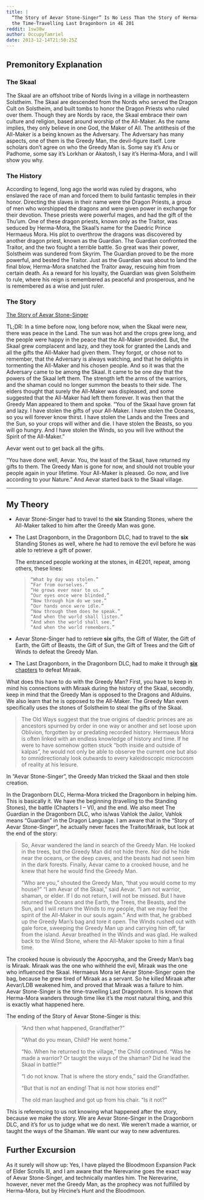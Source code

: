 ```yaml
---
title: |
  “The Story of Aevar Stone-Singer” Is No Less Than the Story of Herma-Mora and
  the Time-Travelling Last Dragonborn in 4E 201
reddit: 1sw38w
author: OccupyTamriel
date: 2013-12-14T21:50:25Z
---
```


## Premonitory Explanation

### The Skaal

The Skaal are an offshoot tribe of Nords living in a village in northeastern
Solstheim. The Skaal are descended from the Nords who served the Dragon Cult on
Solstheim, and built tombs to honor the Dragon Priests who ruled over them.
Though they are Nords by race, the Skaal embrace their own culture and religion,
based around worship of the All-Maker. As the name implies, they only believe in
one God, the Maker of All. The antithesis of the All-Maker is a being known as
the Adversary. The Adversary has many aspects, one of them is the Greedy Man,
the devil-figure itself. Lore scholars don’t agree on who the Greedy Man is.
Some say it’s Anu or Padhome, some say it’s Lorkhan or Akatosh, I say it’s
Herma-Mora, and I will show you why.

### The History

According to legend, long ago the world was ruled by dragons, who enslaved the
race of man and forced them to build fantastic temples in their honor. Directing
the slaves in their name were the Dragon Priests, a group of men who worshipped
the dragons and were given power in exchange for their devotion. These priests
were powerful mages, and had the gift of the Thu’um. One of these dragon
priests, known only as the Traitor, was seduced by Herma-Mora, the Skaal’s name
for the Daedric Prince Hermaeus Mora. His plot to overthrow the dragons was
discovered by another dragon priest, known as the Guardian. The Guardian
confronted the Traitor, and the two fought a terrible battle. So great was their
power, Solstheim was sundered from Skyrim. The Guardian proved to be the more
powerful, and bested the Traitor. Just as the Guardian was about to land the
final blow, Herma-Mora snatched the Traitor away, rescuing him from certain
death. As a reward for his loyalty, the Guardian was given Solstheim to rule,
where his reign is remembered as peaceful and prosperous, and he is remembered
as a wise and just ruler.

### The Story

[The Story of Aevar Stone-Singer][0]

TL;DR: In a time before now, long before now, when the Skaal were new, there was
peace in the Land. The sun was hot and the crops grew long, and the people were
happy in the peace that the All-Maker provided. But, the Skaal grew complacent
and lazy, and they took for granted the Lands and all the gifts the All-Maker
had given them. They forgot, or chose not to remember, that the Adversary is
always watching, and that he delights in tormenting the All-Maker and his chosen
people. And so it was that the Adversary came to be among the Skaal. It came to
be one day that the powers of the Skaal left them. The strength left the arms of
the warriors, and the shaman could no longer summon the beasts to their side.
The elders thought that surely the All-Maker was displeased, and some suggested
that the All-Maker had left them forever. It was then that the Greedy Man
appeared to them and spoke. “You of the Skaal have grown fat and lazy. I have
stolen the gifts of your All-Maker. I have stolen the Oceans, so you will
forever know thirst. I have stolen the Lands and the Trees and the Sun, so your
crops will wither and die. I have stolen the Beasts, so you will go hungry. And
I have stolen the Winds, so you will live without the Spirit of the All-Maker.”

Aevar went out to get back all the gifts.

“You have done well, Aevar. You, the least of the Skaal, have returned my gifts
to them. The Greedy Man is gone for now, and should not trouble your people
again in your lifetime. Your All-Maker is pleased. Go now, and live according to
your Nature.” And Aevar started back to the Skaal village.

---

## My Theory

- Aevar Stone-Singer had to travel to the **six** Standing Stones, where the
  All-Maker talked to him after the Greedy Man was gone.
- The Last Dragonborn, in the Dragonborn DLC, had to travel to the **six**
  Standing Stones as well, where he had to remove the evil before he was able to
  retrieve a gift of power.

  The entranced people working at the stones, in 4E201, repeat, among others,
  these lines:

  > ```verse
  > “What by day was stolen.”
  > “Far from ourselves.”
  > “He grows ever near to us.”
  > “Our eyes once were blinded.”
  > “Now through him do we see.”
  > “Our hands once were idle.”
  > “Now through them does he speak.”
  > “And when the world shall listen.”
  > “And when the world shall see.”
  > “And when the world remembers.”
  > ```

- Aevar Stone-Singer had to retrieve **six** gifts, the Gift of Water, the Gift
  of Earth, the Gift of Beasts, the Gift of Sun, the Gift of Trees and the Gift
  of Winds to defeat the Greedy Man.
- The Last Dragonborn, in the Dragonborn DLC, had to make it through [**six**
  chapters][1] to defeat Miraak.

What does this have to do with the Greedy Man? First, you have to keep in mind
his connections with Miraak during the history of the Skaal, secondly, keep in
mind that the Greedy Man is opposed to the Dragons and Alduins. We also learn
that he is opposed to the All-Maker. The Greedy Man even specifically uses the
stones of Solstheim to steal the gifts of the Skaal.

> The Old Ways suggest that the true origins of daedric princes are as ancestors
> spurned by order in one way or another and set loose upon Oblivion, forgotten
> by or predating recorded history. Hermaeus Mora is often linked with an
> endless knowledge of history and time. If he were to have somehow gotten stuck
> “both inside and outside of kalpas”, he would not only be able to observe the
> current one but also to omnidirectionaly look outwards to every kaleidoscopic
> microcosm of reality at his leisure.

In “Aevar Stone-Singer”, the Greedy Man tricked the Skaal and then stole
creation.

In the Dragonborn DLC, Herma-Mora tricked the Dragonborn in helping him. This is
basically it. We have the beginning (travelling to the Standing Stones), the
battle (Chapters I – VI), and the end. We also meet The Guardian in the
Dragonborn DLC, who is/was Vahlok the Jailor, Vahlok means “Guardian” in the
Dragon Language. I am aware that in the “Story of Aevar Stone-Singer”, he
actually never faces the Traitor/Miraak, but look at the end of the story:

> So, Aevar wandered the land in search of the Greedy Man. He looked in the
> trees, but the Greedy Man did not hide there. Nor did he hide near the oceans,
> or the deep caves, and the beasts had not seen him in the dark forests.
> Finally, Aevar came to a crooked house, and he knew that here he would find
> the Greedy Man.
>
> “Who are you,” shouted the Greedy Man, “that you would come to my house?” “I
> am Aevar of the Skaal,” said Aevar. “I am not warrior, shaman, or elder. If I
> do not return, I will not be missed. But I have returned the Oceans and the
> Earth, the Trees, the Beasts, and the Sun, and I will return the Winds to my
> people, that we may feel the spirit of the All-Maker in our souls again.” And
> with that, he grabbed up the Greedy Man’s bag and tore it open. The Winds
> rushed out with gale force, sweeping the Greedy Man up and carrying him off,
> far from the island. Aevar breathed in the Winds and was glad. He walked back
> to the Wind Stone, where the All-Maker spoke to him a final time.

The crooked house is obviously the Apocrypha, and the Greedy Man’s bag is
Miraak. Miraak was the one who withheld the evil, Miraak was the one who
influenced the Skaal. Hermaeus Mora let Aevar Stone-Singer open the bag, because
he grew tired of Miraak as a servant. So he killed Miraak after Aevar/LDB
weakened him, and proved that Miraak was a failure to him. Aevar Stone-Singer is
the time-travelling Last Dragonborn. It is known that Herma-Mora wanders through
time like it’s the most natural thing, and this is exactly what happened here.

The ending of the Story of Aevar Stone-Singer is this:

> “And then what happened, Grandfather?”
>
> “What do you mean, Child? He went home.”
>
> “No. When he returned to the village,” the Child continued. “Was he made a
> warrior? Or taught the ways of the shaman? Did he lead the Skaal in battle?”
>
> “I do not know. That is where the story ends,” said the Grandfather.
>
> “But that is not an ending! That is not how stories end!”
>
> The old man laughed and got up from his chair. “Is it not?”

This is referencing to us not knowing what happened after the story, because we
make the story. We are Aevar Stone-Singer in the Dragonborn DLC, and it’s for us
to judge what we do next. We weren’t made a warrior, or taught the ways of the
Shaman. We want our way to new adventures.

## Further Excursion

As it surely will show up: Yes, I have played the Bloodmoon Expansion Pack of
Elder Scrolls III, and I am aware that the Nerevarine goes the exact way of
Aevar Stone-Singer, and technically mantles him. The Nerevarine, however, never
met the Greedy Man, as the prophecy was not fulfilled by Herma-Mora, but by
Hircine’s Hunt and the Bloodmoon.

[0]: https://www.uesp.net/wiki/Lore:Aevar_Stone-Singer
[1]: https://www.uesp.net/wiki/Dragonborn:At_the_Summit_of_Apocrypha
